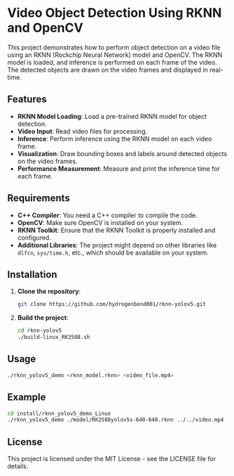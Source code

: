 # Video Object Detection Using RKNN and OpenCV

This project demonstrates how to perform object detection on a video file using an RKNN (Rockchip Neural Network) model and OpenCV. The RKNN model is loaded, and inference is performed on each frame of the video. The detected objects are drawn on the video frames and displayed in real-time.

## Features

- **RKNN Model Loading**: Load a pre-trained RKNN model for object detection.
- **Video Input**: Read video files for processing.
- **Inference**: Perform inference using the RKNN model on each video frame.
- **Visualization**: Draw bounding boxes and labels around detected objects on the video frames.
- **Performance Measurement**: Measure and print the inference time for each frame.

## Requirements

- **C++ Compiler**: You need a C++ compiler to compile the code.
- **OpenCV**: Make sure OpenCV is installed on your system.
- **RKNN Toolkit**: Ensure that the RKNN Toolkit is properly installed and configured.
- **Additional Libraries**: The project might depend on other libraries like `dlfcn`, `sys/time.h`, etc., which should be available on your system.

## Installation

1. **Clone the repository**:

    ```bash
    git clone https://github.com/hydrogenbond001/rknn-yolov5.git
    ```

2. **Build the project**:

    ```bash
    cd rknn-yolov5
    ./build-linux_RK3588.sh
    ```

## Usage

```bash
./rknn_yolov5_demo <rknn_model.rknn> <video_file.mp4>
```
## Example
```bash
cd install/rknn_yolov5_demo_Linux
./rknn_yolov5_demo ./model/RK3588yolov5s-640-640.rknn ../../video.mp4
```

## License

This project is licensed under the MIT License - see the LICENSE file for details.
